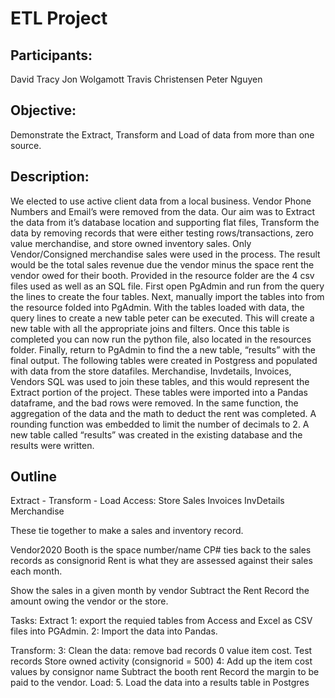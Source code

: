 # ETL Project

## Participants:
David Tracy
Jon Wolgamott
Travis Christensen
Peter Nguyen

## Objective:
Demonstrate the Extract, Transform and Load of data from more than one source.

## Description:
We elected to use active client data from a local business.
Vendor Phone Numbers and Email’s were removed from the data.
Our aim was to Extract the data from it’s database location and supporting flat files,
Transform the data by removing records that were either testing rows/transactions,
zero value merchandise, and store owned inventory sales. Only Vendor/Consigned
merchandise sales were used in the process. The result would be the total sales
revenue due the vendor minus the space rent the vendor owed for their booth.
Provided in the resource folder are the 4 csv files used as well as an SQL file. First
open PgAdmin and run from the query the lines to create the four tables. Next,
manually import the tables into from the resource folded into PgAdmin. With the
tables loaded with data, the query lines to create a new table peter can be
executed. This will create a new table with all the appropriate joins and filters. Once
this table is completed you can now run the python file, also located in the
resources folder. Finally, return to PgAdmin to find the a new table, “results” with
the final output.
The following tables were created in Postgress and populated with data from the
store datafiles. Merchandise, Invdetails, Invoices, Vendors SQL was used to join
these tables, and this would represent the Extract portion of the project.
These tables were imported into a Pandas dataframe, and the bad rows were
removed.
In the same function, the aggregation of the data and the math to deduct the rent
was completed.
A rounding function was embedded to limit the number of decimals to 2.
A new table called “results” was created in the existing database and the results
were written.


## Outline
Extract - Transform - Load
Access:
Store Sales
	Invoices
	InvDetails
	Merchandise
	

These tie together to make a sales and inventory record.

Vendor2020 
	Booth is the space number/name
	CP# ties back to the sales records as consignorid
	Rent is what they are assessed against their sales each month.


Show the sales in a given month by vendor
Subtract the Rent
Record the amount owing the vendor or the store.


Tasks:
Extract
1: export the requied tables from Access and Excel as CSV files
   into PGAdmin.
2: Import the data into Pandas. 

Transform:
3: Clean the data: remove bad records
	0 value item cost.
	Test records
	Store owned activity (consignorid = 500)
4: Add up the item cost values by consignor name
	Subtract the booth rent
	Record the margin to be paid to the vendor.
Load:
5. Load the data into a results table in Postgres 

